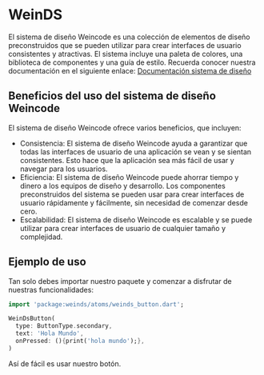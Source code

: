 # WeinDS
El sistema de diseño Weincode es una colección de elementos de diseño preconstruidos que se pueden utilizar para crear interfaces de usuario consistentes y atractivas. El sistema incluye una paleta de colores, una biblioteca de componentes y una guía de estilo.
Recuerda conocer nuestra documentación en el siguiente enlace:
[Documentación sistema de diseño](https://zeroheight.com/1dfd58e88)

## Beneficios del uso del sistema de diseño Weincode
El sistema de diseño Weincode ofrece varios beneficios, que incluyen:

- Consistencia: El sistema de diseño Weincode ayuda a garantizar que todas las interfaces de usuario de una aplicación se vean y se sientan consistentes. Esto hace que la aplicación sea más fácil de usar y navegar para los usuarios.
- Eficiencia: El sistema de diseño Weincode puede ahorrar tiempo y dinero a los equipos de diseño y desarrollo. Los componentes preconstruidos del sistema se pueden usar para crear interfaces de usuario rápidamente y fácilmente, sin necesidad de comenzar desde cero.
- Escalabilidad: El sistema de diseño Weincode es escalable y se puede utilizar para crear interfaces de usuario de cualquier tamaño y complejidad.

## Ejemplo de uso
Tan solo debes importar nuestro paquete y comenzar a disfrutar de nuestras funcionalidades:

```dart
import 'package:weinds/atoms/weinds_button.dart';
````

```dart
WeinDsButton(
  type: ButtonType.secondary,
  text: 'Hola Mundo',
  onPressed: (){print('hola mundo');},
)
```
Así de fácil es usar nuestro botón.
